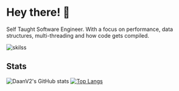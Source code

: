 # Hey there! 👋

Self Taught Software Engineer. With a focus on performance, data structures, multi-threading and how code gets compiled.

![skilss](https://skillicons.dev/icons?i=autocad,actix,bash,cs,docker,dotnet,gcp,git,github,githubactions,go,js,jest,kubernetes,md,nginx,nodejs,rust,ts,visualstudio,vscode)

## Stats

![DaanV2's GitHub stats](https://github-readme-stats.vercel.app/api?username=DaanV2&count_private=true&theme=dark)
[![Top Langs](https://github-readme-stats.vercel.app/api/top-langs/?username=DaanV2&count_private=true&theme=dark)](https://github.com/DaanV2)
